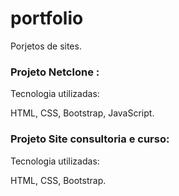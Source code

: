# portfolio


Porjetos de sites.

<h3>Projeto Netclone :</h3>
Tecnologia utilizadas:
<p>HTML, CSS, Bootstrap, JavaScript.</p>

<h3> Projeto Site consultoria e curso:</h3>
Tecnologia utilizadas:
<p>HTML, CSS, Bootstrap.</p>
